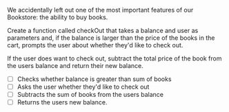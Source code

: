 We accidentally left out one of the most important features of our Bookstore: the ability to buy books.

Create a function called checkOut that takes a balance and user as parameters and, if the balance is larger than the price of the books in the cart, prompts the user about whether they'd like to check out.

If the user does want to check out, subtract the total price of the book from the users balance and return their new balance. 
* [ ] Checks whether balance is greater than sum of books
* [ ] Asks the user whether they'd like to check out
* [ ] Subtracts the sum of books from the users balance
* [ ] Returns the users new balance.